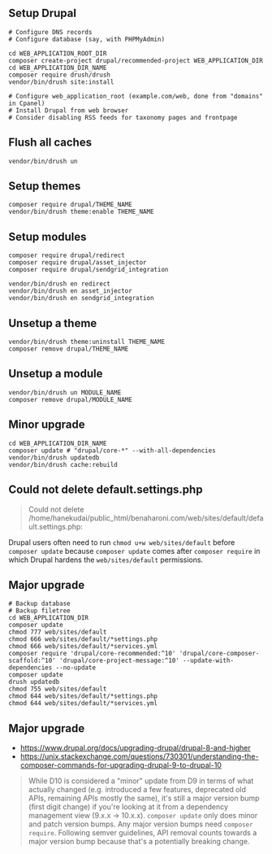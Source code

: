 ## Setup Drupal

```shell
# Configure DNS records
# Configure database (say, with PHPMyAdmin)

cd WEB_APPLICATION_ROOT_DIR
composer create-project drupal/recommended-project WEB_APPLICATION_DIR
cd WEB_APPLICATION_DIR_NAME
composer require drush/drush
vendor/bin/drush site:install

# Configure web_application_root (example.com/web, done from "domains" in Cpanel)
# Install Drupal from web browser
# Consider disabling RSS feeds for taxonomy pages and frontpage
```

## Flush all caches

```shell
vendor/bin/drush un
```

## Setup themes

```shell
composer require drupal/THEME_NAME
vendor/bin/drush theme:enable THEME_NAME
```

## Setup modules

```shell
composer require drupal/redirect
composer require drupal/asset_injector
composer require drupal/sendgrid_integration

vendor/bin/drush en redirect
vendor/bin/drush en asset_injector
vendor/bin/drush en sendgrid_integration
```

## Unsetup a theme

```shell
vendor/bin/drush theme:uninstall THEME_NAME
composer remove drupal/THEME_NAME
```

## Unsetup a module

```shell
vendor/bin/drush un MODULE_NAME
composer remove drupal/MODULE_NAME
```

## Minor upgrade

```shell
cd WEB_APPLICATION_DIR_NAME
composer update # "drupal/core-*" --with-all-dependencies
vendor/bin/drush updatedb
vendor/bin/drush cache:rebuild
```

## Could not delete default.settings.php

> Could not delete /home/hanekudai/public_html/benaharoni.com/web/sites/default/default.settings.php:

Drupal users often need to run `chmod u+w web/sites/default` before `composer update` because `composer update` comes after `composer require` in which Drupal hardens the `web/sites/default` permissions.

## Major upgrade

```shell
# Backup database
# Backup filetree
cd WEB_APPLICATION_DIR
composer update
chmod 777 web/sites/default
chmod 666 web/sites/default/*settings.php
chmod 666 web/sites/default/*services.yml
composer require 'drupal/core-recommended:^10' 'drupal/core-composer-scaffold:^10' 'drupal/core-project-message:^10' --update-with-dependencies --no-update
composer update
drush updatedb
chmod 755 web/sites/default
chmod 644 web/sites/default/*settings.php
chmod 644 web/sites/default/*services.yml
```

## Major upgrade

* https://www.drupal.org/docs/upgrading-drupal/drupal-8-and-higher
* https://unix.stackexchange.com/questions/730301/understanding-the-composer-commands-for-upgrading-drupal-9-to-drupal-10

> While D10 is considered a "minor" update from D9 in terms of what actually changed (e.g. introduced a few features, deprecated old APIs, remaining APIs mostly the same), it's still a major version bump (first digit change) if you're looking at it from a dependency management view (9.x.x -> 10.x.x). `composer update` only does minor and patch version bumps. Any major version bumps need `composer require`. Following semver guidelines, API removal counts towards a major version bump because that's a potentially breaking change.
